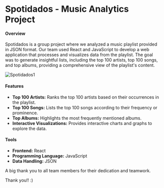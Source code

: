 <h1>Spotidados - Music Analytics Project</h1>

<h4>Overview</h4>
<p>
    Spotidados is a group project where we analyzed a music playlist provided in JSON format. Our team used React and JavaScript to develop a web application that processes and visualizes data from the playlist. The goal was to generate insightful lists, including the top 100 artists, top 100 songs, and top albums, providing a comprehensive view of the playlist's content.
</p>

![Spotidados1](https://github.com/user-attachments/assets/a4d34efc-49a2-4b9c-b173-01de1ed57d93)


<h4>Features</h4>
<ul>
    <li><strong>Top 100 Artists:</strong> Ranks the top 100 artists based on their occurrences in the playlist.</li>
    <li><strong>Top 100 Songs:</strong> Lists the top 100 songs according to their frequency or prominence.</li>
    <li><strong>Top Albums:</strong> Highlights the most frequently mentioned albums.</li>
    <li><strong>Interactive Visualizations:</strong> Provides interactive charts and graphs to explore the data.</li>
</ul>

<h4>Tools</h4>
<ul>
    <li><strong>Frontend:</strong> React</li>
    <li><strong>Programming Language:</strong> JavaScript</li>
    <li><strong>Data Handling:</strong> JSON</li>
</ul>

<p>
    A big thank you to all team members for their dedication and teamwork.
</p>

<p>Thank you!! :)</p>
